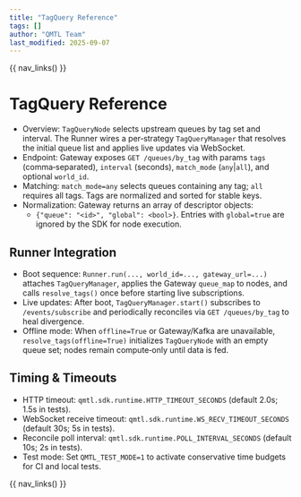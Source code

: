 ```yaml
---
title: "TagQuery Reference"
tags: []
author: "QMTL Team"
last_modified: 2025-09-07
---
```


{{ nav_links() }}

# TagQuery Reference

- Overview: `TagQueryNode` selects upstream queues by tag set and interval. The Runner wires a per‑strategy `TagQueryManager` that resolves the initial queue list and applies live updates via WebSocket.
- Endpoint: Gateway exposes `GET /queues/by_tag` with params `tags` (comma‑separated), `interval` (seconds), `match_mode` (`any`|`all`), and optional `world_id`.
- Matching: `match_mode=any` selects queues containing any tag; `all` requires all tags. Tags are normalized and sorted for stable keys.
- Normalization: Gateway returns an array of descriptor objects:
  - `{"queue": "<id>", "global": <bool>}`. Entries with `global=true` are ignored by the SDK for node execution.

## Runner Integration

- Boot sequence: `Runner.run(..., world_id=..., gateway_url=...)` attaches `TagQueryManager`, applies the Gateway `queue_map` to nodes, and calls `resolve_tags()` once before starting live subscriptions.
- Live updates: After boot, `TagQueryManager.start()` subscribes to `/events/subscribe` and periodically reconciles via `GET /queues/by_tag` to heal divergence.
- Offline mode: When `offline=True` or Gateway/Kafka are unavailable, `resolve_tags(offline=True)` initializes `TagQueryNode` with an empty queue set; nodes remain compute‑only until data is fed.

## Timing & Timeouts

- HTTP timeout: `qmtl.sdk.runtime.HTTP_TIMEOUT_SECONDS` (default 2.0s; 1.5s in tests).
- WebSocket receive timeout: `qmtl.sdk.runtime.WS_RECV_TIMEOUT_SECONDS` (default 30s; 5s in tests).
- Reconcile poll interval: `qmtl.sdk.runtime.POLL_INTERVAL_SECONDS` (default 10s; 2s in tests).
- Test mode: Set `QMTL_TEST_MODE=1` to activate conservative time budgets for CI and local tests.

{{ nav_links() }}

